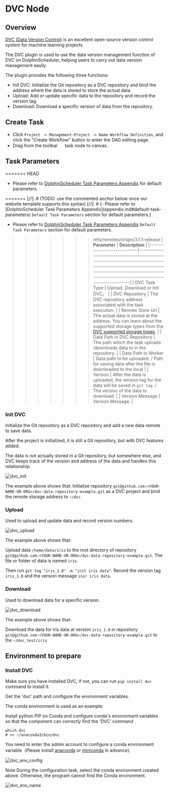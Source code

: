 # DVC Node

## Overview

[DVC (Data Version Control)](https://dvc.org) is an excellent open-source  version control system for machine learning projects.

The DVC plugin is used to use the data version management function of DVC on DolphinScheduler, helping users to carry out data version management easily.

The plugin provides the following three functions:

- Init DVC: Initialize the Git repository as a DVC repository and bind the address where the data is stored to store the actual data.
- Upload: Add or update specific data to the repository and record the version tag.
- Download: Download a specific version of data from the repository.

## Create Task

- Click `Project -> Management-Project -> Name-Workflow Definition`, and click the "Create Workflow" button to enter the
  DAG editing page.
- Drag from the toolbar <img src="../../../../img/tasks/icons/dvc.png" width="15"/> task node to canvas.

## Task Parameters

<<<<<<< HEAD
- Please refer to [DolphinScheduler Task Parameters Appendix](appendix.md#default-task-parameters) for default parameters.

=======
[//]: # (TODO: use the commented anchor below once our website template supports this syntax)
[//]: # (- Please refer to [DolphinScheduler Task Parameters Appendix]&#40;appendix.md#default-task-parameters&#41; `Default Task Parameters` section for default parameters.)

- Please refer to [DolphinScheduler Task Parameters Appendix](appendix.md) `Default Task Parameters` section for default parameters.

>>>>>>> refs/remotes/origin/3.1.1-release
|        **Parameter**        |                                                                                               **Description**                                                                                               |
|-----------------------------|-------------------------------------------------------------------------------------------------------------------------------------------------------------------------------------------------------------|
| DVC Task Type               | Upload, Download or Init DVC。                                                                                                                                                                               |
| DVC Repository              | The DVC repository address associated with the task execution.                                                                                                                                              |
| Remote Store Url            | The actual data is stored at the address. You can learn about the supported storage types from the [DVC supported storage types](https://dvc.org/doc/command-reference/remote/add#supported-storage-types). |
| Data Path in DVC Repository | The path which the task uploads /downloads data to in the repository.                                                                                                                                       |
| Data Path In Worker         | Data path to be uploaded. / Path for saving data after the file is downloaded to the local                                                                                                                  |
| Version                     | After the data is uploaded, the version tag for the data will be saved in `git tag`. / The version of the data to download.                                                                                 |
| Version Message             | Version Message.                                                                                                                                                                                            |

### Init DVC

Initialize the Git repository as a DVC repository and add a new data remote to save data.

After the project is initialized, it is still a Git repository, but with DVC features added.

The data is not actually stored in a Git repository, but somewhere else, and DVC keeps track of the version and address of the data and handles this relationship.

![dvc_init](../../../../img/tasks/demo/dvc_init.png)

The example above shows that:
Initialize repository `git@github.com:<YOUR-NAME-OR-ORG>/dvc-data-repository-example.git` as a DVC project and bind the remote storage address to `~/dvc`

### Upload

Used to upload and update data and record version numbers.

![dvc_upload](../../../../img/tasks/demo/dvc_upload.png)

The example above shows that:

Upload data `/home/data/iris` to the root directory of repository `git@github.com:<YOUR-NAME-OR-ORG>/dvc-data-repository-example.git`. The file or folder of data is named `iris`.

Then run `git tag "iris_1.0" -m "init iris data"`. Record the version tag `iris_1.0` and the version message `inir iris data`.

### Download

Used to download data for a specific version.

![dvc_download](../../../../img/tasks/demo/dvc_download.png)

The example above shows that:

Download the data for iris data at version `iris_1.0` in repository `git@github.com:<YOUR-NAME-OR-ORG>/dvc-data-repository-example.git` to the `~/dvc_test/iris`

## Environment to prepare

### Install DVC

Make sure you have installed DVC, if not, you can run `pip install dvc` command to install it.

Get the 'dvc' path and configure the environment variables.

The conda environment is used as an example:

Install python PIP on Conda and configure conda's environment variables so that the component can correctly find the 'DVC' command

```shell
which dvc
# >> ~/anaconda3/bin/dvc
```

You need to enter the admin account to configure a conda environment variable（Please
install [anaconda](https://docs.continuum.io/anaconda/install/)
or [miniconda](https://docs.conda.io/en/latest/miniconda.html#installing) in advance).

![dvc_env_config](../../../../img/tasks/demo/dvc_env_config.png)

Note During the configuration task, select the conda environment created above. Otherwise, the program cannot find the
Conda environment.

![dvc_env_name](../../../../img/tasks/demo/dvc_env_name.png)
